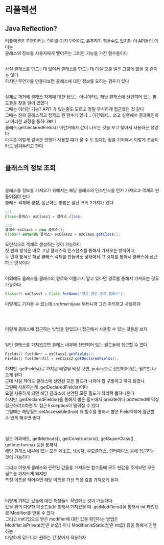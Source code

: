 # 리플렉션

## Java Reflection?
리플렉션은 투영이라는 의미를 가진 단어이고 유추하기 힘들수도 있지만 이 API들의 의미는 <br>
클래스의 정보를 사용자에게 뱉어주는 그러한 기능을 가진 함수들이다 <br>
<br>

사실 클래스를 만드는데 있어서 클래스를 만드는데 이걸 모를 일은 그렇게 많을 것 같지는 않다 <br>
하지만 무언가를 만들다보면 클래스에 대한 정보를 요하는 경우가 있다 <br>
<br>

실제로 과거에 클래스 자체에 대한 정보는 아니더라도 해당 클래스에 선언되어 있는 필드들을 찾을 일이 있었다 <br>
그때는 이러한 기능? API? 가 있는줄도 모르고 정말 무식하게 접근했던 것 같다 <br>
그때는 진짜 클래스적고 점찍고 뭔 함수가 있나... 이건뭐지... 쓰고 실행해서 결과확인하고 이러한 과정을 통하다보니 <br>
클래스.getDeclaredFields() 이런거에서 값이 나오는 것을 보고 찾아서 사용하곤 했었다 <br>
아무튼 이렇게 결국은 언젠가 사용할 떄가 올 수 도 있다는 점을 기억해서 이렇게 조금이라도 남겨두려고 한다 <br>
<br>

## 클래스의 정보 조회
<br>

클래스를 정보를 가져오기 위해서는 해당 클래스의 인스턴스를 먼저 가져오고 객체로 만들어줘야 한다 <br>
클래스 객체에 생성, 접근하는 방법은 일단 크게 2가지가 있다 
```java
//1
Class<클래스> exClass1 = 클래스.class;

//2
클래스 exClass = new 클래스(); 
Class<? extends 클래스> exClass2 = exClass.getClass();
```
요런식으로 객체로 생성하는 것이 가능하다 <br>
첫 번째 방식은 바로 그냥 클래스의 인스턴스를 통해서 가져오는 방식이고, <br>
두 번째 방식은 해당 클래스 객체를 만들어둔 상태에서 그 객체를 통해서 클래스에 접근하는 방식이다 <br>
<br>

이외에도 클래스를 클래스의 경로와 이름까지 알고 있다면 경로를 통해서 가져오는 것도 가능하다 <br>
```java
Class<?> exClass3 = Class.forName("경로.경로.경로.클래스");
```
이렇게도 가져올 수 있는데 src/main/java 부터니까 그건 주의하고 사용하자 <br>

<br><br>

이렇게 클래스에 접근하는 방법을 알았으니 접근해서 사용할 수 있는 것들을 보자 <br><br>

일단 클래스를 가져왔으면 클래스 내부에 선언되어 있는 필드들에 접근할 수 있다 <br>
```java
Fields[] fieldArr = exClass2.getFields();
Fields[] fieldArrAll = exClass2.getDeclaredFields();
```
하지만 .getFields()로 가져온 배열을 막상 보면, public으로 선언되어 있는 필드만 나오게 된다 <br>
근데 사실 적어도 클래스에 선언된 모든 필드가 나와야 뭘 구별하고 하지 않겠니 <br>
그럴때 사용하는게 .getDeclaredFields()이다 <br>
요걸 사용하게 되면 해당 클래스에 선언된 모든 필드가 촤라락 뽑혀나온다 <br>
하지만 .getDeclaredFields()을 통해서 뽑은 필드에서 private이나 protected에 막상 접근하려고하면 막 접근 Exception이 떨궈질 수 있다 <br>
그럴때는 해당필드.setAccessible(true) 요 함수를 통해서 뽑은 Field객체에 접근할 수 있게 해주면 좋다 <br>
<br><br>

필드 이외에도, getMethods(), getConstructors(), getSuperClass(), getInterfaces() 등을 통해서 <br>
해당 클래스 내부에 있는 모든 메소드, 생성자, 부모클래스, 인터페이스 등에 접근하는 것이 가능하다 <br>

그리고 이렇게 클래스와 관련된 값들을 가져오는 함수들에 모두 빈값을 주게되면 모든 필드를 가져오게 되지만 <br>
특정 이름을 적어주면 해당 이름을 가진 특정 값를 가져오게 된다 <br>
<br><br>

이렇게 가져온 값들에 대한 특징들도 확인하는 것이 가능하다 <br>
값을 위의 다양한 메소드들을 통해서 가져왔을 때 .getModifiers()을 통해서 int 타입으로 Modifier를 받을 수 있다 <br>
그리고 int타입으로 받은 modifier에 대한 값을 확인하는 방법은 Modifier.isPrivate(받은 int값) 이나 Modifier.isStatic(받은 int값) 등을 통해서 진행하능 <br>
다양하게 있으니까 원하는 건 찾아서 적용하자 <br>








